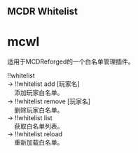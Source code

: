 ## MCDR Whitelist
# mcwl
适用于MCDReforged的一个白名单管理插件。

!!whitelist</br>
->&nbsp;!!whitelist add [玩家名]</br>
&nbsp;&nbsp;&nbsp;&nbsp;添加玩家白名单。</br>
->&nbsp;!!whitelist remove [玩家名]</br>
&nbsp;&nbsp;&nbsp;&nbsp;删除玩家白名单。</br>
->&nbsp;!!whitelist list</br>
&nbsp;&nbsp;&nbsp;&nbsp;获取白名单列表。</br>
->&nbsp;!!whitelist reload</br>
&nbsp;&nbsp;&nbsp;&nbsp;重新加载白名单。</br>

